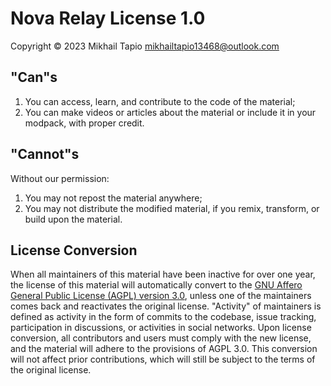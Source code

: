 # Nova Relay License 1.0

Copyright © 2023 Mikhail Tapio <mikhailtapio13468@outlook.com>

## "Can"s

1. You can access, learn, and contribute to the code of the material;
2. You can make videos or articles about the material or include it in your modpack, with proper credit.

## "Cannot"s
Without our permission:
1. You may not repost the material anywhere;
2. You may not distribute the modified material, if you remix, transform, or build upon the material.

## License Conversion

When all maintainers of this material have been inactive for over one year, the license of this material will automatically convert to the [GNU Affero General Public License (AGPL) version 3.0](https://www.gnu.org/licenses/agpl-3.0.html), unless one of the maintainers comes back and reactivates the original license. "Activity" of maintainers is defined as activity in the form of commits to the codebase, issue tracking, participation in discussions, or activities in social networks. Upon license conversion, all contributors and users must comply with the new license, and the material will adhere to the provisions of AGPL 3.0. This conversion will not affect prior contributions, which will still be subject to the terms of the original license.

